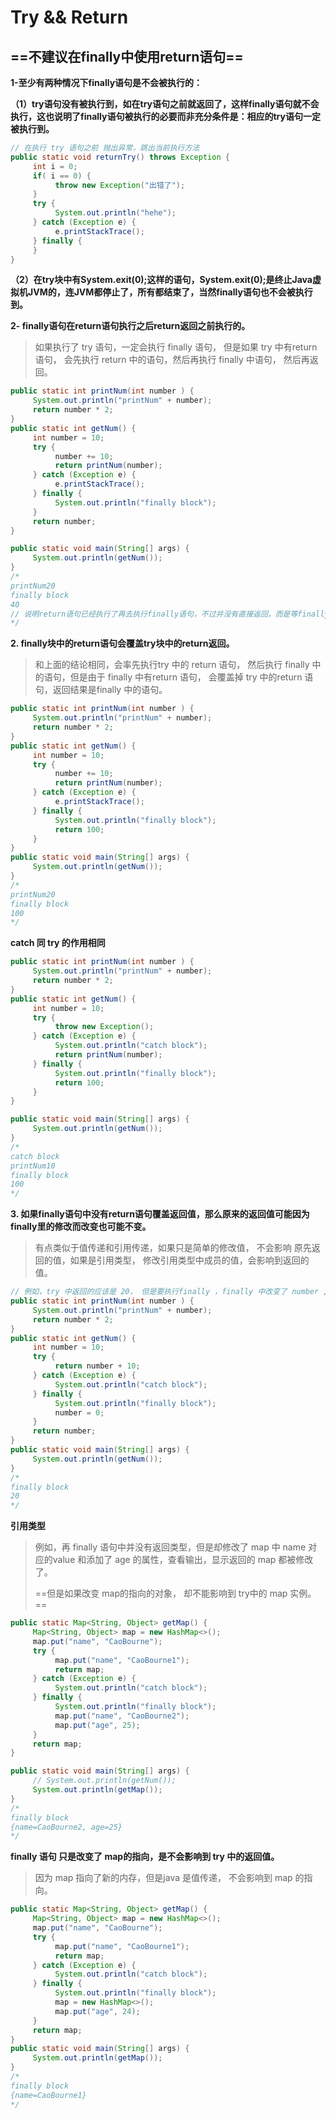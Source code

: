 # Try && Return

## ==不建议在finally中使用return语句==

**1-至少有两种情况下finally语句是不会被执行的：**

**（1）try语句没有被执行到，如在try语句之前就返回了，这样finally语句就不会执行，这也说明了finally语句被执行的必要而非充分条件是：相应的try语句一定被执行到。**

```java
// 在执行 try 语句之前 抛出异常，跳出当前执行方法
public static void returnTry() throws Exception {
     int i = 0;
     if( i == 0) {
          throw new Exception("出错了");
     }
     try {
          System.out.println("hehe");
     } catch (Exception e) {
          e.printStackTrace();
     } finally {
     }
}
```

**（2）在try块中有System.exit(0);这样的语句，System.exit(0);是终止Java虚拟机JVM的，连JVM都停止了，所有都结束了，当然finally语句也不会被执行到。**

**2- finally语句在return语句执行之后return返回之前执行的。**

> 如果执行了 try 语句，一定会执行 finally 语句， 但是如果 try 中有return 语句， 会先执行 return 中的语句，然后再执行 finally 中语句， 然后再返回。

```java
public static int printNum(int number ) {
     System.out.println("printNum" + number);
     return number * 2;
}
public static int getNum() {
     int number = 10;
     try {
          number += 10;
          return printNum(number);
     } catch (Exception e) {
          e.printStackTrace();
     } finally {
          System.out.println("finally block");
     }
     return number;
}

public static void main(String[] args) {
     System.out.println(getNum());
}
/*
printNum20
finally block
40
// 说明return语句已经执行了再去执行finally语句，不过并没有直接返回，而是等finally语句执行完了再返回结果。
*/
```

**2. finally块中的return语句会覆盖try块中的return返回。**

> 和上面的结论相同，会率先执行try 中的 return 语句， 然后执行 finally 中的语句，但是由于 finally 中有return 语句， 会覆盖掉 try 中的return 语句，返回结果是finally 中的语句。

```java
public static int printNum(int number ) {
     System.out.println("printNum" + number);
     return number * 2;
}
public static int getNum() {
     int number = 10;
     try {
          number += 10;
          return printNum(number);
     } catch (Exception e) {
          e.printStackTrace();
     } finally {
          System.out.println("finally block");
          return 100;
     }
}
public static void main(String[] args) {
     System.out.println(getNum());
}
/*
printNum20
finally block
100
*/
```

**catch 同 try 的作用相同**

```java
public static int printNum(int number ) {
     System.out.println("printNum" + number);
     return number * 2;
}
public static int getNum() {
     int number = 10;
     try {
          throw new Exception();
     } catch (Exception e) {
          System.out.println("catch block");
          return printNum(number);
     } finally {
          System.out.println("finally block");
          return 100;
     }
}

public static void main(String[] args) {
     System.out.println(getNum());
}
/*
catch block
printNum10
finally block
100
*/
```

**3. 如果finally语句中没有return语句覆盖返回值，那么原来的返回值可能因为finally里的修改而改变也可能不变。**

> 有点类似于值传递和引用传递，如果只是简单的修改值， 不会影响 原先返回的值，如果是引用类型， 修改引用类型中成员的值，会影响到返回的值。

```java
// 例如，try 中返回的应该是 20， 但是要执行finally ，finally 中改变了 number ,但不影响 number 的值。
public static int printNum(int number ) {
     System.out.println("printNum" + number);
     return number * 2;
}
public static int getNum() {
     int number = 10;
     try {
          return number + 10;
     } catch (Exception e) {
          System.out.println("catch block");
     } finally {
          System.out.println("finally block");
          number = 0;
     }
     return number;
}
public static void main(String[] args) {
     System.out.println(getNum());
}
/*
finally block
20
*/
```

**引用类型**

> 例如，再 finally 语句中并没有返回类型，但是却修改了 map 中 name 对应的value 和添加了 age 的属性，查看输出，显示返回的 map 都被修改了。
>
> ==但是如果改变 map的指向的对象， 却不能影响到 try中的 map 实例。==

```java
public static Map<String, Object> getMap() {
     Map<String, Object> map = new HashMap<>();
     map.put("name", "CaoBourne");
     try {
          map.put("name", "CaoBourne1");
          return map;
     } catch (Exception e) {
          System.out.println("catch block");
     } finally {
          System.out.println("finally block");
          map.put("name", "CaoBourne2");
          map.put("age", 25);
     }
     return map;
}

public static void main(String[] args) {
     // System.out.println(getNum());
     System.out.println(getMap());
}
/*
finally block
{name=CaoBourne2, age=25}
*/
```

**finally 语句 只是改变了 map的指向，是不会影响到 try 中的返回值。**

> 因为 map 指向了新的内存，但是java 是值传递， 不会影响到 map 的指向。

```java
public static Map<String, Object> getMap() {
     Map<String, Object> map = new HashMap<>();
     map.put("name", "CaoBourne");
     try {
          map.put("name", "CaoBourne1");
          return map;
     } catch (Exception e) {
          System.out.println("catch block");
     } finally {
          System.out.println("finally block");
          map = new HashMap<>();
          map.put("age", 24);
     }
     return map;
}
public static void main(String[] args) {
     System.out.println(getMap());
}
/*
finally block
{name=CaoBourne1}
*/
```

